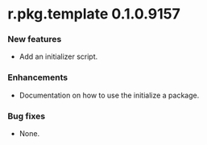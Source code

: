 # r.pkg.template 0.1.0.9157

### New features

* Add an initializer script.

### Enhancements

* Documentation on how to use the initialize a package.

### Bug fixes

* None.